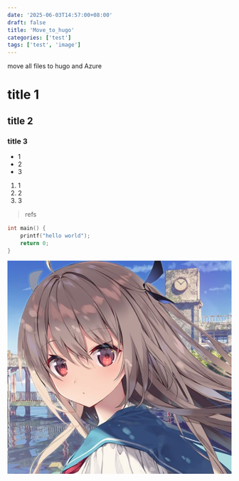 ```yaml
---
date: '2025-06-03T14:57:00+08:00'
draft: false
title: 'Move_to_hugo'
categories: ['test']
tags: ['test', 'image']
---
```


move all files to hugo and Azure
# title 1
## title 2
### title 3

- 1
- 2
- 3

1. 1
2. 2
3. 3

> refs

```c
int main() {
	printf("hello world");
	return 0;
}
```

![](/imgs/HEAD.jpg)